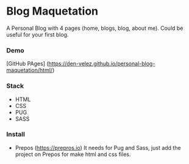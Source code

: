 # Blog Maquetation
  A Personal Blog with 4 pages (home, blogs, blog, about me). Could be useful for your first blog.

### Demo
  [GitHub PAges] (https://den-velez.github.io/personal-blog-maquetation/html/)

### Stack
  - HTML
  - CSS
  - PUG
  - SASS

### Install
  - Prepos (https://prepros.io) 
  It needs for Pug and Sass, just add the project on Prepos for make html and css files.
